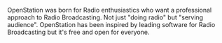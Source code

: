 OpenStation was born for Radio enthusiastics who want a professional approach to Radio Broadcasting. Not just "doing radio" but "serving audience". OpenStation has been inspired by leading software for Radio Broadcasting but it's free and open for everyone.
